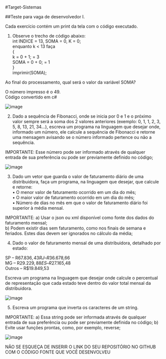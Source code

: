 #Target-Sistemas

##Teste para vaga de desenvolvedor I.

Cada exercício contém um print da tela com o código executado.  

1) Observe o trecho de código abaixo:  
int INDICE = 13, SOMA = 0, K = 0;  
enquanto k < 13 faça  
{  
k = 0 + 1; = 3  
SOMA = 0 + 0; = 1  
}  
imprimir(SOMA);  

Ao final do processamento, qual será o valor da variável SOMA? 

O número impresso é o 49.  
Código convertido em c#  

![image](https://user-images.githubusercontent.com/61740746/236594728-18e83bc9-54d7-4093-a4e1-03a14bbc73e4.png)

2) Dado a sequência de Fibonacci, onde se inicia por 0 e 1 e o próximo valor sempre será a soma dos 2 valores anteriores 
(exemplo: 0, 1, 1, 2, 3, 5, 8, 13, 21, 34...), escreva um programa na linguagem 
que desejar onde, informado um número, ele calcule a sequência de Fibonacci e 
retorne uma mensagem avisando se o número informado pertence ou não a sequência.

IMPORTANTE:
Esse número pode ser informado através de qualquer entrada de sua preferência ou 
pode ser previamente definido no código;  

![image](https://user-images.githubusercontent.com/61740746/236594687-d51cc014-7977-4636-9fbc-fb0c3b93f5a8.png)

3) Dado um vetor que guarda o valor de faturamento diário de uma distribuidora, faça um programa, na linguagem que desejar, que calcule e retorne:  
• O menor valor de faturamento ocorrido em um dia do mês;  
• O maior valor de faturamento ocorrido em um dia do mês;  
• Número de dias no mês em que o valor de faturamento diário foi superior à média mensal.  

IMPORTANTE:
a) Usar o json ou xml disponível como fonte dos dados do faturamento mensal;  
b) Podem existir dias sem faturamento, como nos finais de semana e feriados. Estes dias devem ser ignorados no cálculo da média;

4) Dado o valor de faturamento mensal de uma distribuidora, detalhado por estado:

SP – R$67.836,43  
RJ – R$36.678,66  
MG – R$29.229,88  
ES – R$27.165,48  
Outros – R$19.849,53  

Escreva um programa na linguagem que desejar onde calcule o percentual de representação que cada estado teve dentro do valor total mensal da distribuidora.  

![image](https://user-images.githubusercontent.com/61740746/236594980-552a27ae-323c-45fa-8174-70fb0a627b58.png)


5) Escreva um programa que inverta os caracteres de um string.

IMPORTANTE:
a) Essa string pode ser informada através de qualquer entrada de sua preferência ou pode ser previamente definida no código;
b) Evite usar funções prontas, como, por exemplo, reverse;  

![image](https://user-images.githubusercontent.com/61740746/236594903-63dbeb8b-b317-44f7-91b7-1965467ffa97.png)


NÃO SE ESQUEÇA DE INSERIR O LINK DO SEU REPOSITÓRIO NO GITHUB COM O CÓDIGO FONTE QUE VOCÊ DESENVOLVEU
